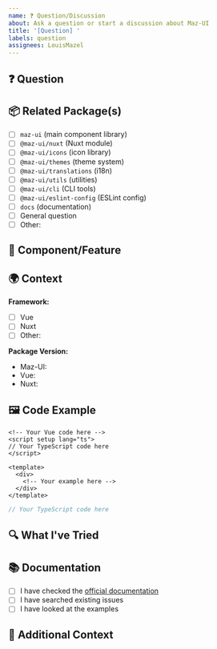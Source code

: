```yaml
---
name: ❓ Question/Discussion
about: Ask a question or start a discussion about Maz-UI
title: '[Question] '
labels: question
assignees: LouisMazel
---
```


## ❓ Question

<!-- Your question here -->

## 📦 Related Package(s)

<!-- Check all packages that are related to your question -->

- [ ] `maz-ui` (main component library)
- [ ] `@maz-ui/nuxt` (Nuxt module)
- [ ] `@maz-ui/icons` (icon library)
- [ ] `@maz-ui/themes` (theme system)
- [ ] `@maz-ui/translations` (i18n)
- [ ] `@maz-ui/utils` (utilities)
- [ ] `@maz-ui/cli` (CLI tools)
- [ ] `@maz-ui/eslint-config` (ESLint config)
- [ ] `docs` (documentation)
- [ ] General question
- [ ] Other:

## 🔧 Component/Feature

<!-- If applicable, specify the component or feature name -->

## 🌍 Context

<!-- Provide context about your project or use case -->

**Framework:**

- [ ] Vue
- [ ] Nuxt
- [ ] Other:

**Package Version:**

- Maz-UI:
- Vue:
- Nuxt:

## 🖼️ Code Example

<!-- If applicable, provide a code example -->

```vue
<!-- Your Vue code here -->
<script setup lang="ts">
// Your TypeScript code here
</script>

<template>
  <div>
    <!-- Your example here -->
  </div>
</template>
```

```typescript
// Your TypeScript code here
```

## 🔍 What I've Tried

<!-- What have you already tried or researched? -->

## 📚 Documentation

<!-- Have you checked the documentation? -->

- [ ] I have checked the [official documentation](https://maz-ui.com/)
- [ ] I have searched existing issues
- [ ] I have looked at the examples

## 📝 Additional Context

<!-- Add any other context or information -->
